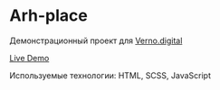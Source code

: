 # Arh-place
Демонстрационный проект для [Verno.digital](https://verno.digital/)

[Live Demo](https://densan.ru/samples/arh-place/card.html)

Используемые технологии: HTML, SCSS, JavaScript
